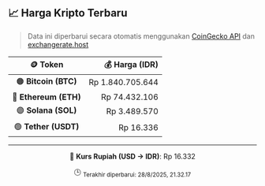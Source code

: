 

<!-- HARGA_KRIPTO -->
## 📈 Harga Kripto Terbaru

> Data ini diperbarui secara otomatis menggunakan [CoinGecko API](https://www.coingecko.com/) dan [exchangerate.host](https://exchangerate.host/)

<div align="center">

| 🪙 Token | 💰 Harga (IDR) |
|:------:|---------------:|
| 🟠 **Bitcoin (BTC)**   | Rp 1.840.705.644 |
| 🔵 **Ethereum (ETH)**  | Rp 74.432.106 |
| 🟣 **Solana (SOL)**    | Rp 3.489.570 |
| 🟢 **Tether (USDT)**   | Rp 16.336 |

---

💱 **Kurs Rupiah (USD → IDR)**: Rp 16.332

🕒 <sub>Terakhir diperbarui: 28/8/2025, 21.32.17</sub>

</div>
<!-- /HARGA_KRIPTO -->
